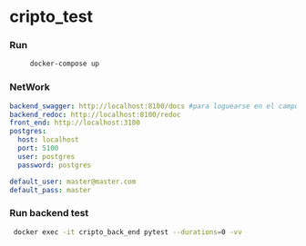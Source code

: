 # cripto_test


### Run
```bash
     docker-compose up 
```

### NetWork
```yaml
backend_swagger: http://localhost:8100/docs #para loguearse en el campo username va el correo
backend_redoc: http://localhost:8100/redoc
front_end: http://localhost:3100
postgres: 
  host: localhost
  port: 5100
  user: postgres
  password: postgres

```

```yaml
default_user: master@master.com
default_pass: master
```

### Run backend test
```bash
 docker exec -it cripto_back_end pytest --durations=0 -vv
```
